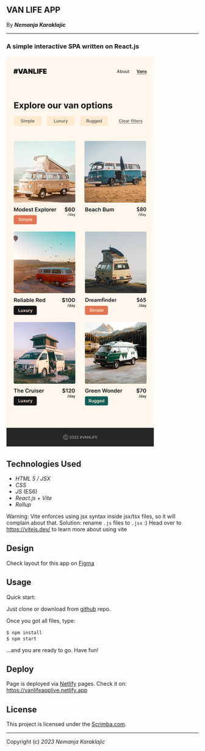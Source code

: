 ## VAN LIFE APP

By _**Nemanja Karaklajic**_
<hr>

### A simple interactive SPA written on React.js


<img src='./assets/images/Frame 26.png' />

## Technologies Used

* _HTML 5 / JSX_
* _CSS_
* _JS_ (ES6)
*  _React.js_ + _Vite_
* _Rollup_
  
 Warning: Vite enforces using jsx syntax inside jsx/tsx files, so it will complain about that. Solution: rename `.js` files to `.jsx` :)
 Head over to https://vitejs.dev/ to learn more about using vite
## Design

Check layout for this app on [Figma](https://www.figma.com/file/igDA2NiMDhoaIIAqm5EnTq/%23VanLife?type=design&node-id=0-1&t=1fe5x1Af70CFpQQX-0)



## Usage

Quick start:

Just clone or download from [github](https://github.com/letStayFoolish/van-life-app) repo.

Once you got all files, type:
```
$ npm install
$ npm start
````
...and you are ready to go. Have fun!

## Deploy

Page is deployed via [Netlify](https://app.netlify.com/) pages.
Check it on: https://vanlifeapplive.netlify.app

## License


This project is licensed under the [Scrimba.com](https://github.com/scrimba/community/blob/master/README.md).

<hr>

Copyright (c) _2023_ _Nemanja Karaklajic_
